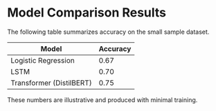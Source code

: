 # Model Comparison Results

The following table summarizes accuracy on the small sample dataset.

| Model | Accuracy |
|-------|---------|
| Logistic Regression | 0.67 |
| LSTM | 0.70 |
| Transformer (DistilBERT) | 0.75 |

These numbers are illustrative and produced with minimal training.

